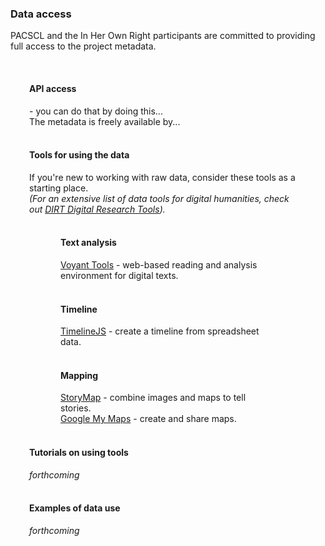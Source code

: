 <h3>Data access</h3>
<p>PACSCL and the In Her Own Right participants are committed to providing full access to the project metadata.</p>

<div style="margin: 0px 40px 0px 30px">
<br/>
<h4>API access</h4> - you can do that by doing this...<br/>
The metadata is freely available by... <br/><br/>

<div class="row">
  <div class="col-md-8">
  <h4>Tools for using the data</h4>
If you're new to working with raw data, consider these tools as a starting place.<br/>
<em>(For an extensive list of data tools for digital humanities, check out <a href="http://dirtdirectory.org/">DIRT Digital Research Tools</a>).</em>
<br/><br/>
<div style="margin: 0px 40px 0px 50px"><h4>Text analysis</h4>
<a href="https://voyant-tools.org">Voyant Tools</a> - web-based reading and analysis environment for digital texts.<br/><br/>

<h4>Timeline</h4>
<a href="http://timeline.knightlab.com/">TimelineJS</a> - create a timeline from spreadsheet data.<br/><br/>

<h4>Mapping</h4>
<a href="https://storymap.knightlab.com/">StoryMap</a> - combine images and maps to tell stories.<br/>
<a href="https://www.google.com/maps/about/mymaps/">Google My Maps</a> - create and share maps.<br/><br/>
</div>
</div>
<div class="col-md-4">
<h4>Tutorials on using tools</h4>
<i>forthcoming</i><br/><br/>
<h4>Examples of data use</h4>
<i>forthcoming</i><br/><br/>
</div>
</div>



